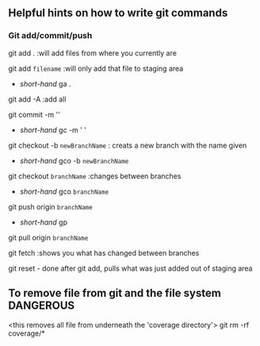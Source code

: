 ## Helpful hints on how to write git commands

### Git add/commit/push 

git add . :will add files from where you currently are

git add `filename` :will only add that file to staging area
  
  - *short-hand* ga . 

git add -A :add all

git commit -m ''
  
  - *short-hand* gc -m ' '

git checkout -b `newBranchName` : creats a new branch with the name given 
  
  - *short-hand* gco -b `newBranchName`

git checkout `branchName` :changes between branches 
  
  - *short-hand* gco `branchName`

git push origin `branchName`
  
  - *short-hand* gp

git pull origin `branchName`

git fetch :shows you what has changed between branches


git reset - done after git add, pulls what was just added out of staging area 

## To remove file from git and the file system DANGEROUS
<this removes all file from underneath the 'coverage directory'>
  git rm -rf coverage/*